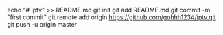 echo "# iptv" >> README.md
git init
git add README.md
git commit -m "first commit"
git remote add origin https://github.com/gohhh1234/iptv.git
git push -u origin master
                
